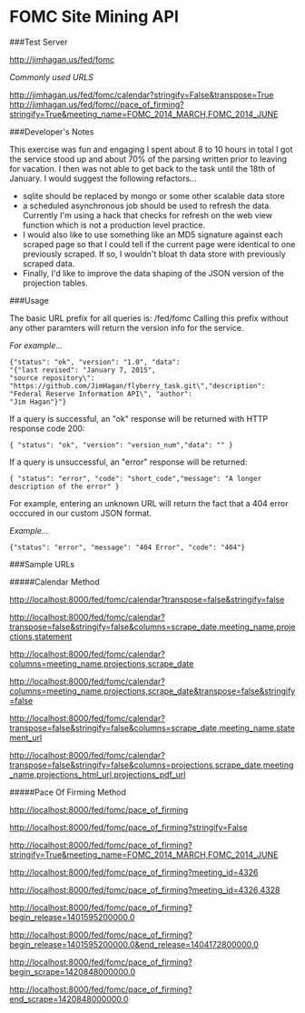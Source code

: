 # FOMC Site Mining API
###Test Server

<http://jimhagan.us/fed/fomc>

*Commonly used URLS*

<http://jimhagan.us/fed/fomc/calendar?stringify=False&transpose=True>
<http://jimhagan.us/fed/fomc//pace_of_firming?stringify=True&meeting_name=FOMC_2014_MARCH,FOMC_2014_JUNE>

###Developer's Notes

This exercise was fun and engaging
I spent about 8 to 10 hours in total
I got the service stood up and about 70% of the parsing written prior to leaving for vacation. I then was not able to get back to the task until the 18th of January.
I would suggest the following refactors... 

* sqlite should be replaced by mongo or some other scalable data store 
* a scheduled asynchronous job should be used to refresh the data. Currently I'm using a hack that checks for refresh on the web view function which is not a production level practice. 
* I would also like to use something like an MD5 signature against each scraped page so that I could tell if the current page were identical to one previously scraped. If so, I wouldn't bloat th data store with previously scraped data. 
* Finally, I'd like to improve the data shaping of the JSON version of the projection tables.

###Usage

The basic URL prefix for all queries is: /fed/fomc Calling this prefix without any other paramters will return the version info for the service.

*For example...*

	{"status": "ok", "version": "1.0", "data":  
	"{"last revised": "January 7, 2015",   
	"source repository\": "https://github.com/JimHagan/flyberry_task.git\","description": 
	"Federal Reserve Information API\", "author":  
	"Jim Hagan"}"}


If a query is successful, an "ok" response will be returned with HTTP response code 200:

    { "status": "ok", "version": "version_num","data": "" }

If a query is unsuccessful, an "error" response will be returned:

    { "status": "error", "code": "short_code","message": "A longer description of the error" }

For example, entering an unknown URL will return the fact that a 404 error occcured in our custom JSON format.

*Example...*

    {"status": "error", "message": "404 Error", "code": "404"}

###Sample URLs

#####Calendar Method

<http://localhost:8000/fed/fomc/calendar?transpose=false&stringify=false>

<http://localhost:8000/fed/fomc/calendar?transpose=false&stringify=false&columns=scrape_date,meeting_name,projections,statement>

<http://localhost:8000/fed/fomc/calendar?columns=meeting_name,projections,scrape_date>

<http://localhost:8000/fed/fomc/calendar?columns=meeting_name,projections,scrape_date&transpose=false&stringify=false>

<http://localhost:8000/fed/fomc/calendar?transpose=false&stringify=false&columns=scrape_date,meeting_name,statement_url>

<http://localhost:8000/fed/fomc/calendar?transpose=false&stringify=false&columns=projections,scrape_date,meeting_name,projections_html_url,projections_pdf_url>

#####Pace Of Firming Method

<http://localhost:8000/fed/fomc/pace_of_firming>

<http://localhost:8000/fed/fomc/pace_of_firming?stringify=False>

<http://localhost:8000/fed/fomc/pace_of_firming?stringify=True&meeting_name=FOMC_2014_MARCH,FOMC_2014_JUNE>

<http://localhost:8000/fed/fomc/pace_of_firming?meeting_id=4326>

<http://localhost:8000/fed/fomc/pace_of_firming?meeting_id=4326,4328>

<http://localhost:8000/fed/fomc/pace_of_firming?begin_release=1401595200000.0>

<http://localhost:8000/fed/fomc/pace_of_firming?begin_release=1401595200000.0&end_release=1404172800000.0>

<http://localhost:8000/fed/fomc/pace_of_firming?begin_scrape=1420848000000.0>

<http://localhost:8000/fed/fomc/pace_of_firming?end_scrape=1420848000000.0>
